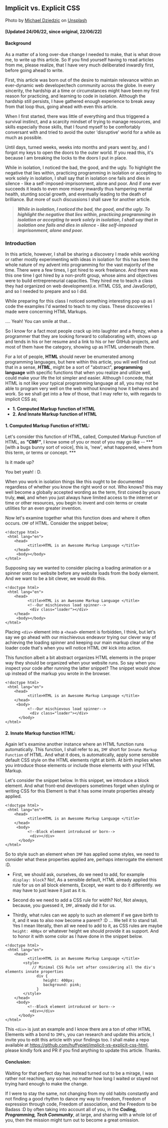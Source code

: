 ## Implicit vs. Explicit CSS

Photo by <a href="https://unsplash.com/@lazycreekimages?utm_source=unsplash&utm_medium=referral&utm_content=creditCopyText">Michael Dziedzic</a> on <a href="https://unsplash.com/s/photos/css?utm_source=unsplash&utm_medium=referral&utm_content=creditCopyText">Unsplash</a>

#### [Updated 24/06/22, since original, 22/06/22]

#### Background
As a matter of a long over-due change I needed to make, that is what drove me, to write up this article. So If you find yourself having to read articles from me, please realize, that I have very much deliberated inwardly first, before going ahead to write.

First, this article was born out of the desire to maintain relevance within an ever-dynamic web developer/tech community across the globe. In every sincerity, the hardship at a time or circumstances might have been my first reason for practicing, and learning to code in isolation.  Although the hardship still persists, I have gathered enough experience to break away from that loop thus, going ahead with even this article.

When I first started, there was little of everything and thus triggered a survival instinct, and a scarcity mindset of trying to manage resources, and skills especially those skills, that I found myself to be comfortably conversant with and tried to avoid the outer 'disruptive' world for a while as much as possible.

Until days, turned weeks, weeks into months and years went by, and I forgot my keys to open the doors to the outer world. If you read this, it's because I am breaking the locks to the doors I put in place.

While in isolation, I noticed the bad, the good, and the ugly. To highlight the negative that lies within, practicing programming in isolation or accepting to work solely in isolation, I shall say that in isolation one fails and dies in silence - like a self-imposed-imprisonment, alone and poor. And if one ever succeeds it leads to even more misery inwardly thus hampering mental health, stunting social growth, and eventually leading to the death of brilliance. But more of such discussions I shall save for another article. 

> ***While in isolation, I noticed the bad, the good, and the ugly. To highlight the negative that lies within, practicing programming in isolation or accepting to work solely in isolation, I shall say that in isolation one fails and dies in silence - like self-imposed imprisonment, alone and poor.***

### Introduction

In this article, however, I shall be sharing a discovery I made while working or rather mostly experimenting with ideas in isolation for this has been the whole nature of my advent into programming for the vast majority of the time. There were a few times, I got hired to work freelance. And there was this one time I got hired by a non-profit group, whose aims and objectives were to build entrepreneurial capacities. They hired me to teach a class they had organized on web development(i.e. HTML CSS, and JavaScript), and so I needed to prepare and so I did. 

While preparing for this class I noticed something interesting pop up as I code the examples I'd wanted to teach to my class. These discoveries I made were concerning HTML Markups.

.... Yeah! You can smile at that...

So I know for a fact most people crack up into laughter and a frenzy, when a programmer that they are looking forward to collaborating with, shows up and tends in his or her resume and a link to his or her GitHub projects, and most of them have the category, showing up as HTML underneath there. 

For a lot of people, **HTML** should never be enumerated among programming languages, but here within this article, you will well find out that in a sense,  ***HTML***, might be a sort of "abstract", **programming language**  with specific functions that when you realize and utilize well, could make your life the lot simpler and easier. Although I concede, that HTML is not like your typical programming language at all, you may not be able to program very well on the web without knowing how it behaves and work. So we shall get into a few of those, that I may refer to, with regards to implicit CSS as;

- **1. Computed Markup function of HTML**
- **2.  And Innate Markup function of HTML**

#### 1. Computed Markup Function of HTML:

Let's consider this function of HTML, called, Computed Markup Function of HTML, as ***"CMF"***, I know some of you or most of you may go like -- ***[with a bugs bunny sort of voice], this is,  'new', what happened, where from this term,  or terms or concept. ***
 
Is it made up?

 You bet yeah! : D. 

When you work in isolation things like this ought to be documented regardless of whether you know the right word or not. Who knows? this may well become a globally accepted wording as the term, first coined by yours truly, **moi**, and when you just always have limited access to the internet or time or other resources, you begin to invent and coin terms or create utilities for an even greater invention.

Now let's examine together what this function does and where it often occurs. `CMF` of HTML. Consider the snippet below;

```
<!doctype html>
 <html lang="en">
    <head>
          <title>HTML is an Awesome Markup Language </title>
    </head>
     <body></body>
</html>
``` 

Supposing say we wanted to consider placing a loading animation or a spinner onto our website before any website loads from the body element. And we want to be a bit clever, we would do this.

```
<!doctype html>
 <html lang="en">
    <head>
          <title>HTML is an Awesome Markup Language </title>
          <!--Our mischievous load spinner-->
           <div class="loader"></div>
    </head>
     <body></body>
</html>
``` 

Placing `<div>` element into a `<head>` element is forbidden, I think, but let's say we go ahead with our mischievous endeavor trying our clever way of achieving the loading spinner and keeping our main markup clear of the loader code that's when you will notice HTML `CMF` kick into action.  

This function albeit a bit abstract organizes HTML elements in the proper way they should be organized when your website runs. So say when you inspect your code after running the latter snippet? The snippet would show up instead of the markup you wrote in the browser.

```
<!doctype html>
 <html lang="en">
    <head>
          <title>HTML is an Awesome Markup Language </title>
    </head>
     <body>
          <!--Our mischievous load spinner-->
           <div class="loader"></div>
      </body>
</html>
``` 

#### 2. Innate Markup function HTML:

Again let's examine another instance where an HTML function runs automatically. This function, I shall refer to as, `IMF` short for `Innate Markup Function` of HTML.  And what it does, is automatically, apply some sensible default CSS style on the HTML elements right at birth. At birth implies when you introduce those elements or include those elements with your HTML Markup. 

Let's consider the snippet below. In this snippet, we introduce a block element. And what front-end developers sometimes forget when styling or writing CSS for this Element is that it has some innate properties already applied.

```
<!doctype html>
 <html lang="en">
    <head>
          <title>HTML is an Awesome Markup Language </title>
    </head>
     <body>
          <!--Block element introduced or born-->
           <div></div>
      </body>
</html>
``` 

So to style such an element when `IMF` has applied some styles, we need to consider what these properties applied are, perhaps interrogate the element :D. 

-  First, we should ask, ourselves, do we need to add, for example `display: block`? 
No!, As a sensible default, HTML already applied this rule for us on all block elements, Except, we want to do it differently. we may have to just leave it just as it is.

-   Second do we need to add a CSS rule for width? No!, Not always, because, you guessed it, `IMF`, already did it for us.

-  Thirdly, what rules can we apply to such an element if we gave birth to it, and it was to also now become a parent? :D ... We tell it to stand tall. Yes I mean literally, then all we need to add to it, as CSS rules are maybe `height: 400px` or whatever height we should provide it as support. And to honor it with some color as I have done in the snippet below.

```
<!doctype html>
 <html lang="en">
    <head>
          <title>HTML is an Awesome Markup Language </title>
        <style>
            // Minimal CSS Rule set after considering all the div's elements innate properties
              div {
                 height: 400px;
                 background: pink;
              }
        </style>
    </head>
     <body>
          <!--Block element introduced or born-->
           <div></div>
      </body>
</html>
``` 

This `<div>` is just an example and I know there are a ton of other HTML Elements with a bond to `IMFs`, you can research and update this article, I invite you to edit this article with your findings too. I shall make a repo available at https://github.com/huffypiet/implicit-vs-explicit-css-html, please kindly fork and PR if you find anything to update this article. Thanks.


#### Conclusion:

Waiting for that perfect day has instead turned out to be a mirage, I was rather not reaching, any sooner, no matter how long I waited or stayed not trying hard enough to make the change. 

If I were to stay the same, not changing from my old habits constantly and not finding a good rhythm to dance my way to Freedom, Freedom of expression through code, Freedom of association, and the Freedom to be Badass :D by often taking into account all of you, in the  ***Coding, Programming, Tech Community***, at large, and sharing with a whole lot of you, then the mission might turn out to become a great omission.



